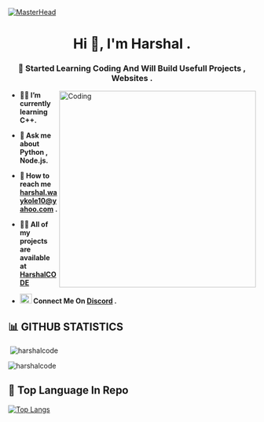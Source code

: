 [![MasterHead](https://cdn.discordapp.com/attachments/996557610088140860/1010577915857080341/360_F_419269782_9LsP3TQndMVnZ2j3ZhTPhMjaqQpFAth9.jpg)](https://github.com/HarshalCODE/)
<h1 align="center">Hi 👋, I'm Harshal .</h1>
<h3 align="center">💖 Started Learning Coding And Will Build Usefull Projects , Websites .</h3>
<img align="right" alt="Coding" width="400" src="https://cdn.dribbble.com/users/1162077/screenshots/3848914/programmer.gif">

-  **🧑‍🎓 I’m currently learning C++.**

-  **🤔 Ask me about Python , Node.js.**

-  **📧 How to reach me  harshal.waykole10@yahoo.com .**

-  **👨‍💻 All of my projects are available at [HarshalCODE](https://github.com/HarshalCODE)**

-  **<img src="https://www.freepnglogos.com/uploads/discord-logo-png/concours-discord-cartes-voeux-fortnite-france-6.png" width="24px" height="20px"> Connect Me On [Discord](https://discordapp.com/users/1010506486386003989) .**




## 📊 GITHUB STATISTICS
<p>&nbsp;<img align="center" src="https://github-readme-stats.vercel.app/api?username=harshalcode&show_icons=true&locale=en&theme=tokyonight" alt="harshalcode" /></p>

<p><img align="center" src="https://github-readme-streak-stats.herokuapp.com/?user=harshalcode&theme=tokyonight" alt="harshalcode" /></p>

## 🔗 Top Language In Repo
[![Top Langs](https://github-readme-stats.vercel.app/api/top-langs/?username=HarshalCODE&langs_count=5)](https://github.com/anuraghazra/github-readme-stats)
